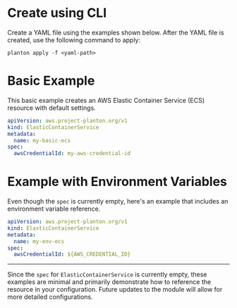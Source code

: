 # Create using CLI

Create a YAML file using the examples shown below. After the YAML file is created, use the following command to apply:

```shell
planton apply -f <yaml-path>
```

# Basic Example

This basic example creates an AWS Elastic Container Service (ECS) resource with default settings.

```yaml
apiVersion: aws.project-planton.org/v1
kind: ElasticContainerService
metadata:
  name: my-basic-ecs
spec:
  awsCredentialId: my-aws-credential-id
```

# Example with Environment Variables

Even though the `spec` is currently empty, here's an example that includes an environment variable reference.

```yaml
apiVersion: aws.project-planton.org/v1
kind: ElasticContainerService
metadata:
  name: my-env-ecs
spec:
  awsCredentialId: ${AWS_CREDENTIAL_ID}
```

---

Since the `spec` for `ElasticContainerService` is currently empty, these examples are minimal and primarily demonstrate how to reference the resource in your configuration. Future updates to the module will allow for more detailed configurations.

